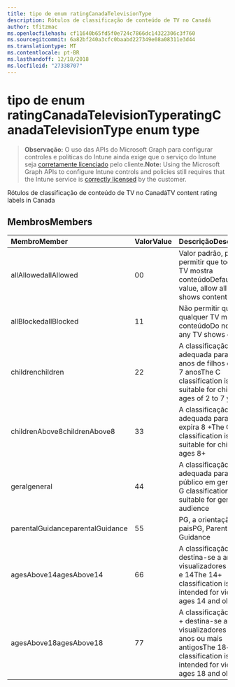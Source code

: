 ```yaml
---
title: tipo de enum ratingCanadaTelevisionType
description: Rótulos de classificação de conteúdo de TV no Canadá
author: tfitzmac
ms.openlocfilehash: cf11640b65fd5f0e724c7866dc14322306c3f760
ms.sourcegitcommit: 6a82bf240a3cfc0baabd227349e08a08311e3d44
ms.translationtype: MT
ms.contentlocale: pt-BR
ms.lasthandoff: 12/18/2018
ms.locfileid: "27338707"
---
```

# <a name="ratingcanadatelevisiontype-enum-type"></a><span data-ttu-id="90100-103">tipo de enum ratingCanadaTelevisionType</span><span class="sxs-lookup"><span data-stu-id="90100-103">ratingCanadaTelevisionType enum type</span></span>

> <span data-ttu-id="90100-104">**Observação:** O uso das APIs do Microsoft Graph para configurar controles e políticas do Intune ainda exige que o serviço do Intune seja [corretamente licenciado](https://go.microsoft.com/fwlink/?linkid=839381) pelo cliente.</span><span class="sxs-lookup"><span data-stu-id="90100-104">**Note:** Using the Microsoft Graph APIs to configure Intune controls and policies still requires that the Intune service is [correctly licensed](https://go.microsoft.com/fwlink/?linkid=839381) by the customer.</span></span>

<span data-ttu-id="90100-105">Rótulos de classificação de conteúdo de TV no Canadá</span><span class="sxs-lookup"><span data-stu-id="90100-105">TV content rating labels in Canada</span></span>
## <a name="members"></a><span data-ttu-id="90100-106">Membros</span><span class="sxs-lookup"><span data-stu-id="90100-106">Members</span></span>
|<span data-ttu-id="90100-107">Membro</span><span class="sxs-lookup"><span data-stu-id="90100-107">Member</span></span>|<span data-ttu-id="90100-108">Valor</span><span class="sxs-lookup"><span data-stu-id="90100-108">Value</span></span>|<span data-ttu-id="90100-109">Descrição</span><span class="sxs-lookup"><span data-stu-id="90100-109">Description</span></span>|
|:---|:---|:---|
|<span data-ttu-id="90100-110">allAllowed</span><span class="sxs-lookup"><span data-stu-id="90100-110">allAllowed</span></span>|<span data-ttu-id="90100-111">0</span><span class="sxs-lookup"><span data-stu-id="90100-111">0</span></span>|<span data-ttu-id="90100-112">Valor padrão, para permitir que todos os TV mostra conteúdo</span><span class="sxs-lookup"><span data-stu-id="90100-112">Default value, allow all TV shows content</span></span>|
|<span data-ttu-id="90100-113">allBlocked</span><span class="sxs-lookup"><span data-stu-id="90100-113">allBlocked</span></span>|<span data-ttu-id="90100-114">1</span><span class="sxs-lookup"><span data-stu-id="90100-114">1</span></span>|<span data-ttu-id="90100-115">Não permitir que qualquer TV mostra conteúdo</span><span class="sxs-lookup"><span data-stu-id="90100-115">Do not allow any TV shows content</span></span>|
|<span data-ttu-id="90100-116">children</span><span class="sxs-lookup"><span data-stu-id="90100-116">children</span></span>|<span data-ttu-id="90100-117">2</span><span class="sxs-lookup"><span data-stu-id="90100-117">2</span></span>|<span data-ttu-id="90100-118">A classificação de C é adequada para os anos de filhos de 2 a 7 anos</span><span class="sxs-lookup"><span data-stu-id="90100-118">The C classification is suitable for children ages of 2 to 7 years</span></span>|
|<span data-ttu-id="90100-119">childrenAbove8</span><span class="sxs-lookup"><span data-stu-id="90100-119">childrenAbove8</span></span>|<span data-ttu-id="90100-120">3</span><span class="sxs-lookup"><span data-stu-id="90100-120">3</span></span>|<span data-ttu-id="90100-121">A classificação C8 é adequada para filhos expira 8 +</span><span class="sxs-lookup"><span data-stu-id="90100-121">The C8 classification is suitable for children ages 8+</span></span>|
|<span data-ttu-id="90100-122">geral</span><span class="sxs-lookup"><span data-stu-id="90100-122">general</span></span>|<span data-ttu-id="90100-123">4</span><span class="sxs-lookup"><span data-stu-id="90100-123">4</span></span>|<span data-ttu-id="90100-124">A classificação G é adequada para o público em geral</span><span class="sxs-lookup"><span data-stu-id="90100-124">The G classification is suitable for general audience</span></span>|
|<span data-ttu-id="90100-125">parentalGuidance</span><span class="sxs-lookup"><span data-stu-id="90100-125">parentalGuidance</span></span>|<span data-ttu-id="90100-126">5</span><span class="sxs-lookup"><span data-stu-id="90100-126">5</span></span>|<span data-ttu-id="90100-127">PG, a orientação dos pais</span><span class="sxs-lookup"><span data-stu-id="90100-127">PG, Parental Guidance</span></span>|
|<span data-ttu-id="90100-128">agesAbove14</span><span class="sxs-lookup"><span data-stu-id="90100-128">agesAbove14</span></span>|<span data-ttu-id="90100-129">6</span><span class="sxs-lookup"><span data-stu-id="90100-129">6</span></span>|<span data-ttu-id="90100-130">A classificação 14 + destina-se a anos visualizadores antigos e 14</span><span class="sxs-lookup"><span data-stu-id="90100-130">The 14+ classification is intended for viewers ages 14 and older</span></span>|
|<span data-ttu-id="90100-131">agesAbove18</span><span class="sxs-lookup"><span data-stu-id="90100-131">agesAbove18</span></span>|<span data-ttu-id="90100-132">7</span><span class="sxs-lookup"><span data-stu-id="90100-132">7</span></span>|<span data-ttu-id="90100-133">A classificação de 18 + destina-se a visualizadores 18 anos ou mais antigos</span><span class="sxs-lookup"><span data-stu-id="90100-133">The 18+ classification is intended for viewers ages 18 and older</span></span>|



